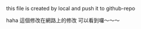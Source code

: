 this file is created by local and push it to github-repo

haha 這個修改在網路上的修改
可以看到囉～～～
<!--stackedit_data:
eyJoaXN0b3J5IjpbNzgzODA2MzEwXX0=
-->